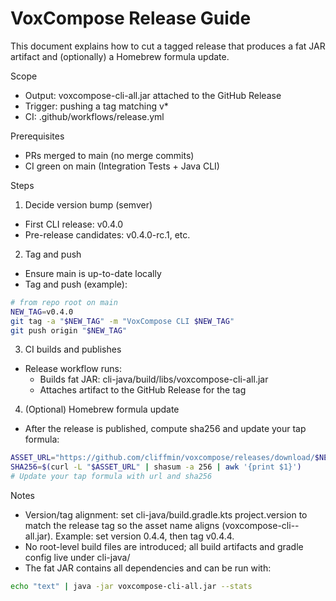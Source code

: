 # VoxCompose Release Guide

This document explains how to cut a tagged release that produces a fat JAR artifact and (optionally) a Homebrew formula update.

Scope
- Output: voxcompose-cli-all.jar attached to the GitHub Release
- Trigger: pushing a tag matching v*
- CI: .github/workflows/release.yml

Prerequisites
- PRs merged to main (no merge commits)
- CI green on main (Integration Tests + Java CLI)

Steps
1) Decide version bump (semver)
- First CLI release: v0.4.0
- Pre-release candidates: v0.4.0-rc.1, etc.

2) Tag and push
- Ensure main is up-to-date locally
- Tag and push (example):

```bash
# from repo root on main
NEW_TAG=v0.4.0
git tag -a "$NEW_TAG" -m "VoxCompose CLI $NEW_TAG"
git push origin "$NEW_TAG"
```

3) CI builds and publishes
- Release workflow runs:
  - Builds fat JAR: cli-java/build/libs/voxcompose-cli-all.jar
  - Attaches artifact to the GitHub Release for the tag

4) (Optional) Homebrew formula update
- After the release is published, compute sha256 and update your tap formula:

```bash
ASSET_URL="https://github.com/cliffmin/voxcompose/releases/download/$NEW_TAG/voxcompose-cli-all.jar"
SHA256=$(curl -L "$ASSET_URL" | shasum -a 256 | awk '{print $1}')
# Update your tap formula with url and sha256
```

Notes
- Version/tag alignment: set cli-java/build.gradle.kts project.version to match the release tag so the asset name aligns (voxcompose-cli-<version>-all.jar). Example: set version 0.4.4, then tag v0.4.4.
- No root-level build files are introduced; all build artifacts and gradle config live under cli-java/
- The fat JAR contains all dependencies and can be run with:

```bash
echo "text" | java -jar voxcompose-cli-all.jar --stats
```
